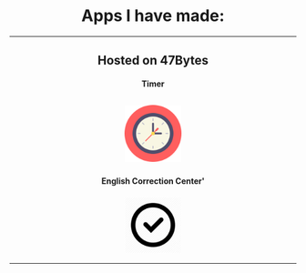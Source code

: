 <div style='text-align:center;'>

# Apps I have made:
***
## Hosted on 47Bytes

#### Timer
[<img src='https://github.com/NedNotta/47Bytes/blob/master/Images/clock-flat.png' width='100px' height='100px'>](https://nednotta.github.io/47Bytes/Timer)
---
#### English Correction Center'
[<img src='https://github.com/NedNotta/47Bytes/blob/master/Images/Check.png' width='100px' height='100px'>](https://nednotta.github.io/47Bytes/Correction)
***


</div>
